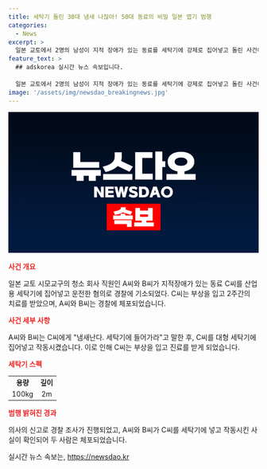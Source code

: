 ```yaml
---
title: 세탁기 돌린 30대 냄새 나잖아! 50대 동료의 비밀 일본 엽기 범행
categories:
  - News
excerpt: >
  일본 교토에서 2명의 남성이 지적 장애가 있는 동료를 세탁기에 강제로 집어넣고 돌린 사건이 발생했습니다. 이들은 동료에게 냄새난다. 세탁기에 들어가라고 말하며 범행을 저지르고, 동료는 2주간의 치료를 받을 정도의 부상을 입었습니다. 사건은 의사의 신고를 통해 밝혀졌고, 경찰은 이를 확인하고 범인 2명을 체포했습니다. (150자)
feature_text: >
  ## adskorea 실시간 뉴스 속보입니다.

  일본 교토에서 2명의 남성이 지적 장애가 있는 동료를 세탁기에 강제로 집어넣고 돌린 사건이 발생했습니다. 이들은 동료에게 냄새난다. 세탁기에 들어가라고 말하며 범행을 저지르고, 동료는 2주간의 치료를 받을 정도의 부상을 입었습니다. 사건은 의사의 신고를 통해 밝혀졌고, 경찰은 이를 확인하고 범인 2명을 체포했습니다. (150자)
image: '/assets/img/newsdao_breakingnews.jpg'
---
```


<p><img src="/assets/img/newsdao_breakingnews.jpg" alt="adskorea 속보" /></p>

<p><b><span style="color: #ee2323;">사건 개요</span></b></p>

<p data-ke-size="size16">일본 교토 시모교구의 청소 회사 직원인 A씨와 B씨가 지적장애가 있는 동료 C씨를 산업용 세탁기에 집어넣고 운전한 혐의로 경찰에 기소되었다. C씨는 부상을 입고 2주간의 치료를 받았으며, A씨와 B씨는 경찰에 체포되었습니다.</p>

<p><b><span style="color: #ee2323;">사건 세부 사항</span></b></p>

<p data-ke-size="size16">A씨와 B씨는 C씨에게 "냄새난다. 세탁기에 들어가라"고 말한 후, C씨를 대형 세탁기에 집어넣고 작동시켰습니다. 이로 인해 C씨는 부상을 입고 진료를 받게 되었습니다.</p>

<p><b><span style="color: #ee2323;">세탁기 스펙</span></b></p>

<table>
    <tr>
        <td style="text-align: center; height: 17px;"><b>용량</b></td>
        <td style="text-align: center; height: 17px;"><b>깊이</b></td>
    </tr>
    <tr>
        <td style="text-align: center; height: 17px;">100kg</td>
        <td style="text-align: center; height: 17px;">2m</td>
    </tr>
</table>

<p><b><span style="color: #ee2323;">범행 밝혀진 경과</span></b></p>

<p data-ke-size="size16">의사의 신고로 경찰 조사가 진행되었고, A씨와 B씨가 C씨를 세탁기에 넣고 작동시킨 사실이 확인되어 두 사람은 체포되었습니다.</p>
실시간 뉴스 속보는, <a href="https://newsdao.kr" rel="dofollow">https://newsdao.kr</a>


